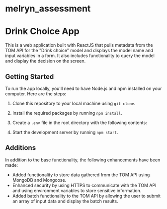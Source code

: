 # melryn_assessment

# Drink Choice App

This is a web application built with ReactJS that pulls metadata from the TOM API for the "Drink choice" model and displays the model name and input variables in a form. It also includes functionality to query the model and display the decision on the screen.

## Getting Started

To run the app locally, you'll need to have Node.js and npm installed on your computer. Here are the steps:

1. Clone this repository to your local machine using `git clone`.
2. Install the required packages by running `npm install`.
3. Create a `.env` file in the root directory with the following contents:

4. Start the development server by running `npm start`.

## Additions

In addition to the base functionality, the following enhancements have been made:

- Added functionality to store data gathered from the TOM API using MongoDB and Mongoose.
- Enhanced security by using HTTPS to communicate with the TOM API and using environment variables to store sensitive information.
- Added batch functionality to the TOM API by allowing the user to submit an array of input data and display the batch results.


